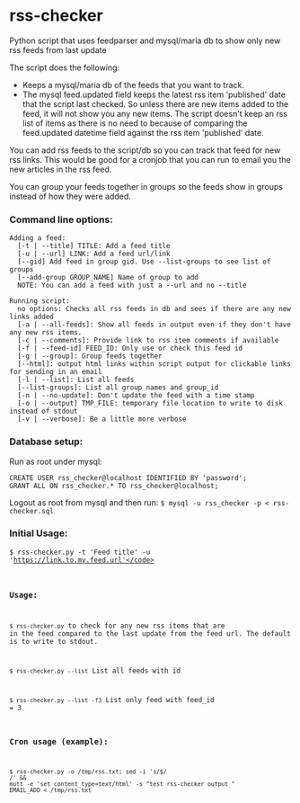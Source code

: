 # rss-checker
Python script that uses feedparser and mysql/maria db to show only new rss feeds from last update

The script does the following:
- Keeps a mysql/maria db of the feeds that you want to track.
- The mysql feed.updated field keeps the latest rss item 'published' date that the script last checked. So unless there are new items added to the feed, it will not show you any new items. The script doesn't keep an rss list of items as there is no need to because of comparing the feed.updated datetime field against the rss item 'published' date. 

You can add rss feeds to the script/db so you can track that feed for new rss links. 
This would be good for a cronjob that you can run to email you the new articles in the rss feed.

You can group your feeds together in groups so the feeds show in groups instead of how they were added.

### Command line options:
```
Adding a feed:
  [-t | --title] TITLE: Add a feed title
  [-u | --url] LINK: Add a feed url/link
  [--gid] Add feed in group gid. Use --list-groups to see list of groups
  [--add-group GROUP_NAME] Name of group to add
  NOTE: You can add a feed with just a --url and no --title

Running script:
  no options: Checks all rss feeds in db and sees if there are any new links added
  [-a | --all-feeds]: Show all feeds in output even if they don't have any new rss items.
  [-c | --comments]: Provide link to rss item comments if available
  [-f | --feed-id] FEED_ID: Only use or check this feed id
  [-g | --group]: Group feeds together
  [--html]: output html links within script output for clickable links for sending in an email
  [-l | --list]: List all feeds
  [--list-groups]: List all group names and group_id
  [-n | --no-update]: Don't update the feed with a time stamp
  [-o | --output] TMP_FILE: temporary file location to write to disk instead of stdout
  [-v | --verbose]: Be a little more verbose
```
### Database setup:
Run as root under mysql: 
```
CREATE USER rss_checker@localhost IDENTIFIED BY 'password';
GRANT ALL ON rss_checker.* TO rss_checker@localhost;
```
Logout as root from mysql and then run:
```$ mysql -u rss_checker -p < rss-checker.sql```

### Initial Usage:
<code>$ rss-checker.py -t 'Feed title' -u 'https://link.to.my.feed.url'</code>

### Usage:
<code>$ rss-checker.py</code> to check for any new rss items that are in the feed compared to the last update from the feed url. The default is to write to stdout.

<code>$ rss-checker.py --list</code> List all feeds with id

<code>$ rss-checker.py --list -f3</code> List only feed with feed_id = 3

### Cron usage (example):
<code>$ rss-checker.py -o /tmp/rss.txt; sed -i 's/$/<br>/' && mutt -e 'set content_type=text/html' -s "test rss-checker output " EMAIL_ADD < /tmp/rss.txt
